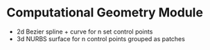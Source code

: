 # Computational Geometry Module

- 2d Bezier spline + curve for n set control points
- 3d NURBS surface for n control points grouped as patches
